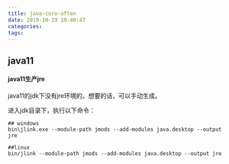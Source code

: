 ```yaml
---
title: java-core-often
date: 2019-10-19 10:40:47
categories:
tags:
---
```


## java11

#### java11生产jre

java11的jdk下没有jre环境的。想要的话，可以手动生成。    

进入jdk目录下，执行以下命令：

    ## windows
    bin\jlink.exe --module-path jmods --add-modules java.desktop --output jre
    
    ##linux
    bin/jlink --module-path jmods --add-modules java.desktop --output jre
